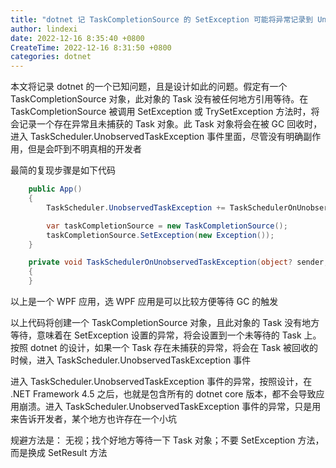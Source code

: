 ```yaml
---
title: "dotnet 记 TaskCompletionSource 的 SetException 可能将异常记录到 UnobservedTaskException 的问题"
author: lindexi
date: 2022-12-16 8:35:40 +0800
CreateTime: 2022-12-16 8:31:50 +0800
categories: dotnet
---
```


本文将记录 dotnet 的一个已知问题，且是设计如此的问题。假定有一个 TaskCompletionSource 对象，此对象的 Task 没有被任何地方引用等待。在 TaskCompletionSource 被调用 SetException 或 TrySetException 方法时，将会记录一个存在异常且未捕获的 Task 对象。此 Task 对象将会在被 GC 回收时，进入 TaskScheduler.UnobservedTaskException 事件里面，尽管没有明确副作用，但是会吓到不明真相的开发者

<!--more-->


<!-- 博客 -->
<!-- 发布 -->

最简的复现步骤是如下代码

```csharp
    public App()
    {
        TaskScheduler.UnobservedTaskException += TaskSchedulerOnUnobservedTaskException;

        var taskCompletionSource = new TaskCompletionSource();
        taskCompletionSource.SetException(new Exception());
    }

    private void TaskSchedulerOnUnobservedTaskException(object? sender, UnobservedTaskExceptionEventArgs e)
    {
    }
```

以上是一个 WPF 应用，选 WPF 应用是可以比较方便等待 GC 的触发

以上代码将创建一个 TaskCompletionSource 对象，且此对象的 Task 没有地方等待，意味着在 SetException 设置的异常，将会设置到一个未等待的 Task 上。按照 dotnet 的设计，如果一个 Task 存在未捕获的异常，将会在 Task 被回收的时候，进入 TaskScheduler.UnobservedTaskException 事件

进入 TaskScheduler.UnobservedTaskException 事件的异常，按照设计，在 .NET Framework 4.5 之后，也就是包含所有的 dotnet core 版本，都不会导致应用崩溃。进入 TaskScheduler.UnobservedTaskException 事件的异常，只是用来告诉开发者，某个地方也许存在一个小坑

规避方法是： 无视；找个好地方等待一下 Task 对象；不要 SetException 方法，而是换成 SetResult 方法
